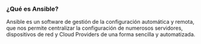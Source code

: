 ### ¿Qué es Ansible?
Ansible es un software de gestión de la configuración automática y remota, que nos permite centralizar la configuración de numerosos servidores, dispositivos de red y Cloud Providers de una forma sencilla y automatizada.
